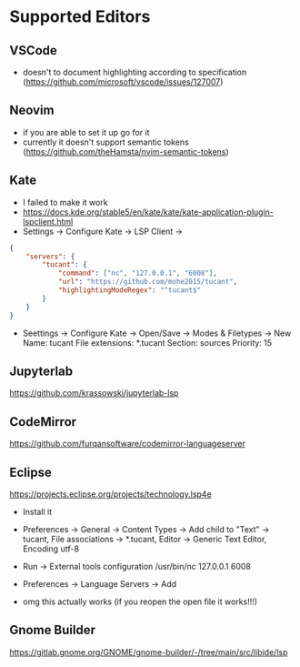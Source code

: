 # Supported Editors

<!-- https://microsoft.github.io/debug-adapter-protocol/specification -->

## VSCode

- doesn't to document highlighting according to specification (https://github.com/microsoft/vscode/issues/127007)

## Neovim

- if you are able to set it up go for it
- currently it doesn't support semantic tokens (https://github.com/theHamsta/nvim-semantic-tokens)

## Kate

- I failed to make it work
- https://docs.kde.org/stable5/en/kate/kate/kate-application-plugin-lspclient.html
- Settings -> Configure Kate -> LSP Client -> 
```json
{
    "servers": {
        "tucant": {
            "command": ["nc", "127.0.0.1", "6008"],
            "url": "https://github.com/mohe2015/tucant",
            "highlightingModeRegex": "^tucant$"
        }
    }
}
```
- Seettings -> Configure Kate -> Open/Save -> Modes & Filetypes -> New
Name: tucant
File extensions: *.tucant
Section: sources
Priority: 15

## Jupyterlab

https://github.com/krassowski/jupyterlab-lsp

## CodeMirror

https://github.com/furqansoftware/codemirror-languageserver

## Eclipse

https://projects.eclipse.org/projects/technology.lsp4e

- Install it
- Preferences -> General -> Content Types -> Add child to "Text" -> tucant, File associations -> *.tucant, Editor -> Generic Text Editor, Encoding utf-8

- Run -> External tools configuration
/usr/bin/nc
127.0.0.1 6008
- Preferences -> Language Servers -> Add
- omg this actually works (if you reopen the open file it works!!!)

## Gnome Builder

https://gitlab.gnome.org/GNOME/gnome-builder/-/tree/main/src/libide/lsp
